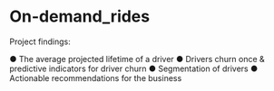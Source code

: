 # On-demand_rides

 Project findings:
 
●  The average projected lifetime of a driver
●  Drivers churn once & predictive indicators for driver churn
●  Segmentation of drivers 
●  Actionable recommendations for the business
